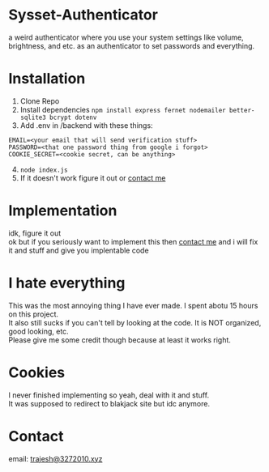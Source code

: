 # Sysset-Authenticator
a weird authenticator where you use your system settings like volume, brightness, and etc. as an authenticator to set passwords and everything.

# Installation
1. Clone Repo
2. Install dependencies
```npm install express fernet nodemailer better-sqlite3 bcrypt dotenv```
3. Add .env in /backend with these things:
```
EMAIL=<your email that will send verification stuff>
PASSWORD=<that one password thing from google i forgot>
COOKIE_SECRET=<cookie secret, can be anything>
```
4. ```node index.js```
5. If it doesn't work figure it out or [contact me](https://github.com/tharakeshrajesh/Sysset-Authenticator/edit/main/README.md#contact)

# Implementation
idk, figure it out<br>
ok but if you seriously want to implement this then [contact me](https://github.com/tharakeshrajesh/Sysset-Authenticator/edit/main/README.md#contact) and i will fix it and stuff and give you implentable code

# I hate everything
This was the most annoying thing I have ever made. I spent abotu 15 hours on this project.<br>
It also still sucks if you can't tell by looking at the code. It is NOT organized, good looking, etc.<br>
Please give me some credit though because at least it works right.

# Cookies
I never finished implementing so yeah, deal with it and stuff.<br>
It was supposed to redirect to blakjack site but idc anymore.

# Contact
email: trajesh@3272010.xyz
